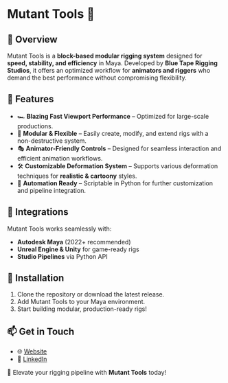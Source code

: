 # Mutant Tools 🦾

## 🚀 Overview
Mutant Tools is a **block-based modular rigging system** designed for **speed, stability, and efficiency** in Maya. Developed by **Blue Tape Rigging Studios**, it offers an optimized workflow for **animators and riggers** who demand the best performance without compromising flexibility.

## 🎯 Features
- 🏎 **Blazing Fast Viewport Performance** – Optimized for large-scale productions.
- 🔧 **Modular & Flexible** – Easily create, modify, and extend rigs with a non-destructive system.
- 🎭 **Animator-Friendly Controls** – Designed for seamless interaction and efficient animation workflows.
- 🛠 **Customizable Deformation System** – Supports various deformation techniques for **realistic & cartoony** styles.
- 🤖 **Automation Ready** – Scriptable in Python for further customization and pipeline integration.

## 🔗 Integrations
Mutant Tools works seamlessly with:
- **Autodesk Maya** (2022+ recommended)
- **Unreal Engine & Unity** for game-ready rigs
- **Studio Pipelines** via Python API

## 📜 Installation
1. Clone the repository or download the latest release.
2. Add Mutant Tools to your Maya environment.
3. Start building modular, production-ready rigs!

## 📫 Get in Touch
- 🌐 [Website](http://mutanttools.com/)
- 💼 [LinkedIn](https://www.linkedin.com/in/esteban-rodriguez-488a68147/)

🚀 Elevate your rigging pipeline with **Mutant Tools** today!

